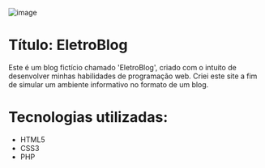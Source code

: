 ![image](https://github.com/ViniciusO6/EletroBlog-SITE/assets/125403644/dbe50a24-f6c2-4d7f-a140-0088de9b6aa8)

<h1>Título: EletroBlog</h1>

Este é um blog fictício chamado 'EletroBlog', criado com o intuito de desenvolver minhas habilidades de programação web. Criei este site a fim de simular um ambiente informativo no formato de um blog.


<h1>Tecnologias utilizadas:</h1>
<ul>
  <li>HTML5</li>
  <li>CSS3</li>
  <li>PHP</li>
</ul>
</h1>
